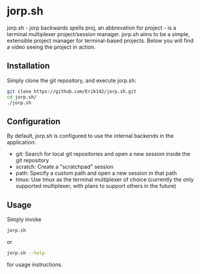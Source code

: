 # jorp.sh

jorp.sh - jorp backwards spells proj, an abbrevation for project - is a terminal multiplexer project/session manager. jorp.sh aims to be a simple, extensible project manager for terminal-based projects. Below you will find a video seeing the project in action.

## Installation

Simply clone the git repository, and execute jorp.sh:

```bash
git clone https://github.com/Erik142/jorp.sh.git
cd jorp.sh/
./jorp.sh
```

## Configuration

By default, jorp.sh is configured to use the internal backends in the application:

- git: Search for local git repositories and open a new session inside the git repository
- scratch: Create a "scratchpad" session
- path: Specify a custom path and open a new session in that path
- tmux: Use tmux as the terminal multiplexer of choice (currently the only supported multiplexer, with plans to support others in the future)

## Usage

Simply invoke

```bash
jorp.sh
```

or

```bash
jorp.sh --help
```

for usage instructions.
